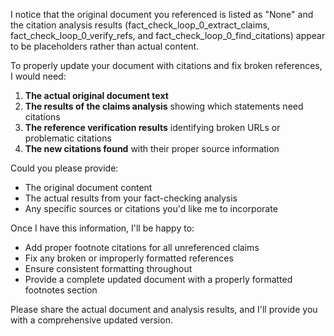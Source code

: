 I notice that the original document you referenced is listed as "None" and the citation analysis results (fact_check_loop_0_extract_claims, fact_check_loop_0_verify_refs, and fact_check_loop_0_find_citations) appear to be placeholders rather than actual content.

To properly update your document with citations and fix broken references, I would need:

1. **The actual original document text**
2. **The results of the claims analysis** showing which statements need citations
3. **The reference verification results** identifying broken URLs or problematic citations
4. **The new citations found** with their proper source information

Could you please provide:
- The original document content
- The actual results from your fact-checking analysis
- Any specific sources or citations you'd like me to incorporate

Once I have this information, I'll be happy to:
- Add proper footnote citations for all unreferenced claims
- Fix any broken or improperly formatted references
- Ensure consistent formatting throughout
- Provide a complete updated document with a properly formatted footnotes section

Please share the actual document and analysis results, and I'll provide you with a comprehensive updated version.